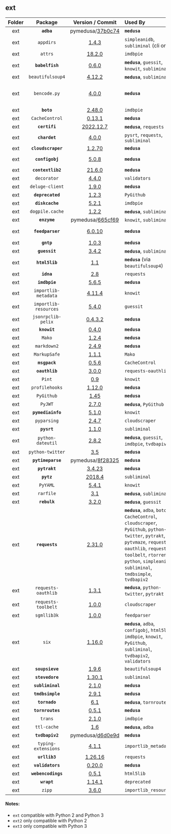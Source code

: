 ## ext
Folder | Package | Version / Commit | Used By | Notes / Modules
:----: | :-----: | :--------------: | :------ | :--------------
ext | **`adba`** | pymedusa/[37b0c74](https://github.com/pymedusa/adba/tree/37b0c74e76b40b3dbde29e71da75a1808eb121de) | **`medusa`** | -
ext | `appdirs` | [1.4.3](https://pypi.org/project/appdirs/1.4.3/) | `simpleanidb`, `subliminal` (cli only) | File: `appdirs.py`
ext | `attrs` | [18.2.0](https://pypi.org/project/attrs/18.2.0/) | `imdbpie` | Module: `attr`
ext | **`babelfish`** | [0.6.0](https://pypi.org/project/babelfish/0.6.0/) | **`medusa`**, `guessit`, `knowit`, `subliminal` | -
ext | `beautifulsoup4` | [4.12.2](https://pypi.org/project/beautifulsoup4/4.12.2/) | **`medusa`**, `subliminal` | Module: `bs4`
ext | `bencode.py` | [4.0.0](https://pypi.org/project/bencode.py/4.0.0/) | **`medusa`** | Modules: `bencodepy`, `bencode`<br>Monkey-patched, see `medusa/init/__init__.py`
ext | **`boto`** | [2.48.0](https://pypi.org/project/boto/2.48.0/) | `imdbpie` | -
ext | `CacheControl` | [0.13.1](https://pypi.org/project/CacheControl/0.13.1/) | **`medusa`** | Module: `cachecontrol`
ext | **`certifi`** | [2022.12.7](https://pypi.org/project/certifi/2022.12.7/) | **`medusa`**, `requests` | -
ext | **`chardet`** | [4.0.0](https://pypi.org/project/chardet/4.0.0/) | `pysrt`, `requests`, `subliminal` | -
ext | **`cloudscraper`** | [1.2.70](https://pypi.org/project/cloudscraper/1.2.70/) | **`medusa`** | -
ext | **`configobj`** | [5.0.8](https://pypi.org/project/configobj/5.0.8/) | **`medusa`** | Modules: `configobj`, `validate`
ext | **`contextlib2`** | [21.6.0](https://pypi.org/project/contextlib2/21.6.0/) | **`medusa`** | -
ext | `decorator` | [4.4.0](https://pypi.org/project/decorator/4.4.0/) | `validators` | File: `decorator.py`
ext | `deluge-client` | [1.9.0](https://pypi.org/project/deluge-client/1.9.0/) | **`medusa`** | Module: `deluge_client`
ext | **`deprecated`** | [1.2.3](https://pypi.org/project/deprecated/1.2.3/) | `PyGithub` | -
ext | **`diskcache`** | [5.2.1](https://pypi.org/project/diskcache/5.2.1/) | `imdbpie` | -
ext | `dogpile.cache` | [1.2.2](https://pypi.org/project/dogpile.cache/1.2.2/) | **`medusa`**, `subliminal` | Module: `dogpile`
ext | **`enzyme`** | pymedusa/[665cf69](https://github.com/pymedusa/enzyme/tree/665cf6948aab1c249dcc99bd9624a81d17b3302a) | `knowit`, `subliminal` | -
ext | **`feedparser`** | [6.0.10](https://pypi.org/project/feedparser/6.0.10/) | **`medusa`** | Requires `sgmllib3k` on Python 3
ext | **`gntp`** | [1.0.3](https://pypi.org/project/gntp/1.0.3/) | **`medusa`** | -
ext | **`guessit`** | [3.4.2](https://pypi.org/project/guessit/3.4.2/) | **`medusa`**, `subliminal` | -
ext | **`html5lib`** | [1.1](https://pypi.org/project/html5lib/1.1/) | **`medusa`** (via `beautifulsoup4`) | -
ext | **`idna`** | [2.8](https://pypi.org/project/idna/2.8/) | `requests` | -
ext | **`imdbpie`** | [5.6.5](https://pypi.org/project/imdbpie/5.6.5/) | **`medusa`** | -
ext | `importlib-metadata` | [4.11.4](https://pypi.org/project/importlib-metadata/4.11.4/) | `knowit` | Module: `importlib_metadata`
ext | `importlib-resources` | [5.4.0](https://pypi.org/project/importlib-resources/5.4.0/) | `guessit` | Module: `importlib_resources`
ext | `jsonrpclib-pelix` | [0.4.3.2](https://pypi.org/project/jsonrpclib-pelix/0.4.3.2/) | **`medusa`** | Module: `jsonrpclib`
ext | **`knowit`** | [0.4.0](https://github.com/ratoaq2/knowit/tree/0.4.0) | **`medusa`** | -
ext | `Mako` | [1.2.4](https://pypi.org/project/Mako/1.2.4/) | **`medusa`** | Module: `mako`
ext | `markdown2` | [2.4.9](https://pypi.org/project/markdown2/2.4.9/) | **`medusa`** | File: `markdown2.py`
ext | `MarkupSafe` | [1.1.1](https://pypi.org/project/MarkupSafe/1.1.1/) | `Mako` | Module: `markupsafe`
ext | **`msgpack`** | [0.5.6](https://pypi.org/project/msgpack/0.5.6/) | `CacheControl` | -
ext | **`oauthlib`** | [3.0.0](https://pypi.org/project/oauthlib/3.0.0/) | `requests-oauthlib` | -
ext | `Pint` | [0.9](https://pypi.org/project/Pint/0.9/) | `knowit` | Module: `pint`
ext | `profilehooks` | [1.12.0](https://pypi.org/project/profilehooks/1.12.0/) | **`medusa`** | File: `profilehooks.py`
ext | `PyGithub` | [1.45](https://pypi.org/project/PyGithub/1.45/) | **`medusa`** | Module: `github`
ext | `PyJWT` | [2.7.0](https://pypi.org/project/PyJWT/2.7.0/) | **`medusa`**, `PyGithub` | Module: `jwt`
ext | **`pymediainfo`** | [5.1.0](https://pypi.org/project/pymediainfo/5.1.0/) | `knowit` | -
ext | `pyparsing` | [2.4.7](https://pypi.org/project/pyparsing/2.4.7/) | `cloudscraper` | File: `pyparsing.py`
ext | **`pysrt`** | [1.1.0](https://pypi.org/project/pysrt/1.1.0/) | `subliminal` | -
ext | `python-dateutil` | [2.8.2](https://pypi.org/project/python-dateutil/2.8.2/) | **`medusa`**, `guessit`, `imdbpie`, `tvdbapiv2` | Module: `dateutil`
ext | `python-twitter` | [3.5](https://pypi.org/project/python-twitter/3.5/) | **`medusa`** | Module: `twitter`
ext | **`pytimeparse`** | pymedusa/[8f28325](https://github.com/pymedusa/pytimeparse/tree/8f2832597235c6ec98c44de4dab3274927f67e29) | **`medusa`** | -
ext | **`pytrakt`** | [3.4.23](https://pypi.org/project/pytrakt/3.4.23/) | **`medusa`** | -
ext | **`pytz`** | [2018.4](https://pypi.org/project/pytz/2018.4/) | `subliminal` | -
ext | `PyYAML` | [5.4.1](https://pypi.org/project/PyYAML/5.4.1/) | `knowit` | Modules: `_yaml`, `yaml`
ext | `rarfile` | [3.1](https://pypi.org/project/rarfile/3.1/) | **`medusa`**, `subliminal` | File: `rarfile.py`
ext | **`rebulk`** | [3.2.0](https://pypi.org/project/rebulk/3.2.0/) | **`medusa`**, `guessit` | -
ext | **`requests`** | [2.31.0](https://pypi.org/project/requests/2.31.0/) | **`medusa`**, `adba`, `boto`, `CacheControl`, `cloudscraper`, `PyGithub`, `python-twitter`, `pytrakt`, `pytvmaze`, `requests-oauthlib`, `requests-toolbelt`, `rtorrent-python`, `simpleanidb`, `subliminal`, `tmdbsimple`, `tvdbapiv2` | -
ext | `requests-oauthlib` | [1.3.1](https://pypi.org/project/requests-oauthlib/1.3.1/) | **`medusa`**, `python-twitter`, `pytrakt` | Module: `requests_oauthlib`
ext | `requests-toolbelt` | [1.0.0](https://pypi.org/project/requests-toolbelt/1.0.0/) | `cloudscraper` | Module: `requests_toolbelt`
ext | `sgmllib3k` | [1.0.0](https://pypi.org/project/sgmllib3k/1.0.0/) | `feedparser` | File: `sgmllib.py`
ext | `six` | [1.16.0](https://pypi.org/project/six/1.16.0/) | **`medusa`**, `adba`, `configobj`, `html5lib`, `imdbpie`, `knowit`, `PyGithub`, `subliminal`, `tvdbapiv2`, `validators` | File: `six.py`
ext | **`soupsieve`** | [1.9.6](https://pypi.org/project/soupsieve/1.9.6/) | `beautifulsoup4` | -
ext | **`stevedore`** | [1.30.1](https://pypi.org/project/stevedore/1.30.1/) | `subliminal` | -
ext | **`subliminal`** | [2.1.0](https://pypi.org/project/subliminal/2.1.0/) | **`medusa`** | -
ext | **`tmdbsimple`** | [2.9.1](https://pypi.org/project/tmdbsimple/2.9.1/) | **`medusa`** | -
ext | **`tornado`** | [6.1](https://pypi.org/project/tornado/6.1/) | **`medusa`**, `tornroutes` | -
ext | **`tornroutes`** | [0.5.1](https://pypi.org/project/tornroutes/0.5.1/) | **`medusa`** | -
ext | `trans` | [2.1.0](https://pypi.org/project/trans/2.1.0/) | `imdbpie` | File: `trans.py`
ext | `ttl-cache` | [1.6](https://pypi.org/project/ttl-cache/1.6/) | **`medusa`**, `adba` | File: `ttl_cache.py`
ext | **`tvdbapiv2`** | pymedusa/[d6d0e9d](https://github.com/pymedusa/tvdbv2/tree/d6d0e9d98071c2d646beb997b336edbb0e98dfb7) | **`medusa`** | -
ext | `typing-extensions` | [4.1.1](https://pypi.org/project/typing-extensions/4.1.1/) | `importlib_metadata` | File: `typing_extensions.py`
ext | **`urllib3`** | [1.26.16](https://pypi.org/project/urllib3/1.26.16/) | `requests` | -
ext | **`validators`** | [0.20.0](https://pypi.org/project/validators/0.20.0/) | **`medusa`** | -
ext | **`webencodings`** | [0.5.1](https://pypi.org/project/webencodings/0.5.1/) | `html5lib` | -
ext | **`wrapt`** | [1.14.1](https://pypi.org/project/wrapt/1.14.1/) | `deprecated` | -
ext | `zipp` | [3.6.0](https://pypi.org/project/zipp/3.6.0/) | `importlib_resources` | File: `zipp.py`

#### Notes:
- `ext` compatible with Python 2 and Python 3
- `ext2` only compatible with Python 2
- `ext3` only compatible with Python 3
